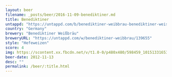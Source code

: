 ```yaml
---
layout: beer
filename: _posts/beer/2016-11-09-benediktiner.md
title: Benediktiner
untappd: "https://untappd.com/b/benediktiner-weibbrau-benediktiner-weissbier/103362"
country: "Germany"
brewery: "Benediktiner Weißbräu"
breweryURL: "https://untappd.com/w/benediktiner-weibbrau/139655"
style: "Hefeweizen"
score: 4
img: https://scontent.xx.fbcdn.net/v/t1.0-0/p480x480/598459_10151331653573745_57128822_n.jpg?oh=5fdde7443f9e36fbe0bace6cfd7a9559&oe=5916E8BC
beer-date: 2012-11-13
desc: ""
permalink: /beer/:title.html
---
```

